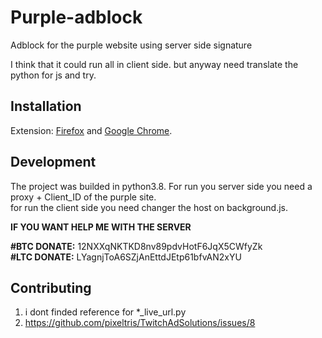 # Purple-adblock
Adblock for the purple website using server side signature


I think that it could run all in client side. but anyway need translate the python for js and try.

## Installation

Extension: [Firefox](https://addons.mozilla.org/de/firefox/addon//) and [Google Chrome](https://chrome.google.com/webstore/detail/).

## Development
The project was builded in python3.8.
For run you server side you need a proxy + Client_ID of the purple site. <br>
for run the client side you need changer the host on background.js.

**IF YOU WANT HELP ME WITH THE SERVER**

**#BTC DONATE:** 12NXXqNKTKD8nv89pdvHotF6JqX5CWfyZk <br>
**#LTC DONATE:** LYagnjToA6SZjAnEttdJEtp61bfvAN2xYU

## Contributing

1. i dont finded reference for *_live_url.py
2. https://github.com/pixeltris/TwitchAdSolutions/issues/8
